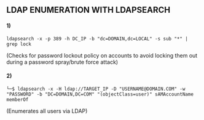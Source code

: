 ## LDAP ENUMERATION WITH LDAPSEARCH

#### 1) 

    ldapsearch -x -p 389 -h DC_IP -b "dc=DOMAIN,dc=LOCAL" -s sub "*" | grep lock 
    
(Checks for password lockout policy on accounts to avoid locking them out during a password spray/brute force attack)

#### 2) 

    └─$ ldapsearch -x -H ldap://TARGET_IP -D "USERNAME@DOMAIN.COM" -w "PASSWORD" -b "DC=DOMAIN,DC=COM" "(objectClass=user)" sAMAccountName memberOf       

(Enumerates all users via LDAP)
